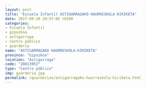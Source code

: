 ```yaml
---
layout: post
title: "Escuela Infantil ASTIGARRAGAKO HAURRESKOLA-KIRIKETA"
date: 2017-09-20 20:57:05 +0200
categories:
- Escuela Infantil
- gipuzkoa
- astigarraga
- Centro público
- guarderia
name: "ASTIGARRAGAKO HAURRESKOLA-KIRIKETA"
province: "Gipuzkoa"
location: "Astigarraga"
code: "20013953"
type: "Centro público"
img: guarderia.jpg
permalink: /guarderias/astigarragako-haurreskola-kiriketa.html
---
```

